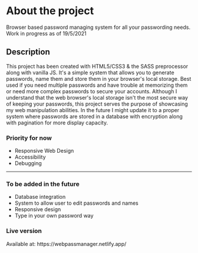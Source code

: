 <h1>About the project</h1>
Browser based password managing system for all your passwording needs. Work in progress as of 19/5/2021
<h2>Description</h2>
This project has been created with HTML5/CSS3 & the SASS preprocessor along with vanilla JS. It's a simple system that allows you to generate passwords, name them and store them in your browser's local storage. Best used if you need multiple passwords and have trouble at memorizing them or need more complex passwords to secure your accounts. Although I understand that the web browser's local storage isn't the most secure way of keeping your passwords, this project serves the purpose of showcasing my web manipulation abilities. In the future I might update it to a proper system where passwords are stored in a database with encryption along with pagination for more display capacity.
<h3>Priority for now</h3>
<ul>
    <li>Responsive Web Design</li>
    <li>Accessibility</li>
    <li>Debugging</li>
</ul>
<hr />
<h3>To be added in the future</h3>
<ul>
    <li>Database integration</li>
    <li>System to allow user to edit passwords and names</li>
    <li>Responsive design</li>
    <li>Type in your own password way</li>
</ul>

<h3>Live version</h3>
Available at: https://webpassmanager.netlify.app/
